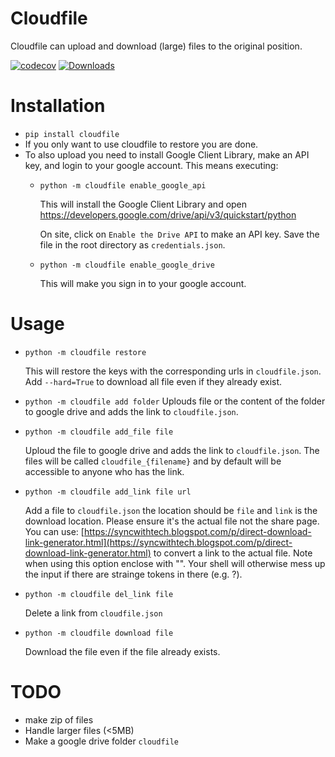 # Cloudfile
Cloudfile can upload and download (large) files to the original position.


[![codecov](https://codecov.io/gh/takotab/cloudfile/branch/master/graph/badge.svg)](https://codecov.io/gh/takotab/cloudfile) [![Downloads](https://pepy.tech/badge/cloudfile)](https://pepy.tech/project/cloudfile)

# Installation
- `pip install cloudfile`
- If you only want to use cloudfile to restore you are done. 
- To also upload you need to install Google Client Library, make an API key, and login to your google account. This means executing:
  -  `python -m cloudfile enable_google_api`
    
        This will install the Google Client Library and open https://developers.google.com/drive/api/v3/quickstart/python

        On site, click on `Enable the Drive API` to make an API key. Save the file in the root directory as `credentials.json`.

  -  `python -m cloudfile enable_google_drive`
        
        This will make you sign in to your google account.
  

# Usage
- `python -m cloudfile restore`

    This will restore the keys with the corresponding urls in `cloudfile.json`. Add `--hard=True` to download all file even if they already exist.

- `python -m cloudfile add folder`
    Uplouds file or the content of the folder to google drive and adds the link to `cloudfile.json`. 

- `python -m cloudfile add_file file`

    Uploud the file to google drive and adds the link to `cloudfile.json`.  The files will be called `cloudfile_{filename}` and by default will be accessible to anyone who has the link.

- `python -m cloudfile add_link file url`

    Add a file to `cloudfile.json` the location should be `file` and `link` is the download location. Please ensure it's the actual file not the share page.
    You can use: [https://syncwithtech.blogspot.com/p/direct-download-link-generator.html](https://syncwithtech.blogspot.com/p/direct-download-link-generator.html) to convert a link to the actual file.
    Note when using this option enclose with "". Your shell will otherwise mess up the input if there are strainge tokens in there (e.g. ?).

- `python -m cloudfile del_link file`

    Delete a link from `cloudfile.json`

- `python -m cloudfile download file`

    Download the file even if the file already exists.

# TODO
- make zip of files
- Handle larger files (<5MB)
- Make a google drive folder `cloudfile` 
